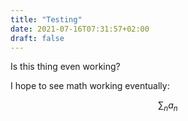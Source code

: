 ```yaml
---
title: "Testing"
date: 2021-07-16T07:31:57+02:00
draft: false
---
```


Is this thing even working?

I hope to see math working eventually:

$$\sum_n a_n$$

